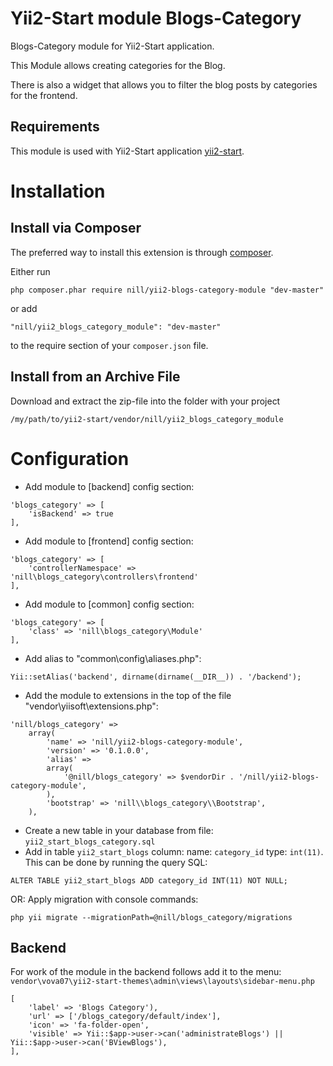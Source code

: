 Yii2-Start module Blogs-Category
========================
Blogs-Category module for Yii2-Start application.

This Module allows creating categories for the Blog.

There is also a widget that allows you to filter the blog posts by categories for the frontend. 

Requirements
------------

This module is used with Yii2-Start application
[yii2-start](https://github.com/vova07/yii2-start).


Installation
=============

Install via Composer
--------------------

The preferred way to install this extension is through [composer](http://getcomposer.org/download/).

Either run

```
php composer.phar require nill/yii2-blogs-category-module "dev-master"
```

or add

```
"nill/yii2_blogs_category_module": "dev-master"
```

to the require section of your `composer.json` file.

Install from an Archive File
----------------------------

Download and extract the zip-file into the folder with your project


```
/my/path/to/yii2-start/vendor/nill/yii2_blogs_category_module
```

Configuration
=============

- Add module to [backend] config section:

```
'blogs_category' => [
    'isBackend' => true
],
```
- Add module to [frontend] config section:

```
'blogs_category' => [
    'controllerNamespace' => 'nill\blogs_category\controllers\frontend'
],
```

- Add module to [common] config section:

```
'blogs_category' => [
    'class' => 'nill\blogs_category\Module'
],
```

- Add alias to "common\config\aliases.php":

```
Yii::setAlias('backend', dirname(dirname(__DIR__)) . '/backend');
```

- Add the module to extensions in the top of the file "vendor\yiisoft\extensions.php":

```
'nill/blogs_category' =>
    array(
        'name' => 'nill/yii2-blogs-category-module',
        'version' => '0.1.0.0',
        'alias' =>
        array(
            '@nill/blogs_category' => $vendorDir . '/nill/yii2-blogs-category-module',
        ),
        'bootstrap' => 'nill\\blogs_category\\Bootstrap',
    ),
```

- Create a new table in your database from file: `yii2_start_blogs_category.sql`
- Add in table `yii2_start_blogs` column: name: `category_id`	type: `int(11)`. This can be done by running the query SQL: 
```
ALTER TABLE yii2_start_blogs ADD category_id INT(11) NOT NULL; 
```

OR: Apply migration with console commands:

`php yii migrate --migrationPath=@nill/blogs_category/migrations`


Backend
----------------------------
For work of the module in the backend follows add it to the menu:
`vendor\vova07\yii2-start-themes\admin\views\layouts\sidebar-menu.php`

```
[
    'label' => 'Blogs Category'),
    'url' => ['/blogs_category/default/index'],
    'icon' => 'fa-folder-open',
    'visible' => Yii::$app->user->can('administrateBlogs') || Yii::$app->user->can('BViewBlogs'),
],
```
